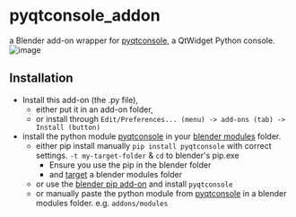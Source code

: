# pyqtconsole_addon
a Blender add-on wrapper for [pyqtconsole](https://github.com/pyqtconsole/pyqtconsole), a QtWidget Python console.
![image](https://user-images.githubusercontent.com/3758308/226176132-224c5290-4f54-42c9-945a-55eaa89fc6a6.png)


## Installation
- Install this add-on (the .py file), 
  - either put it in an add-on folder, 
  - or install through `Edit/Preferences... (menu) -> add-ons (tab) -> Install (button)`
- install the python module [pyqtconsole](https://pypi.org/project/pyqtconsole/) in your [blender modules](https://docs.blender.org/manual/en/latest/advanced/blender_directory_layout.html) folder. 
  - either pip install manually `pip install pyqtconsole` with correct settings. `-t my-target-folder` & `cd` to blender's pip.exe
    - Ensure you use the pip in the blender folder
    - and [target](https://pip.pypa.io/en/stable/cli/pip_install/#:~:text=%2Dt%2C-,%2D%2Dtarget,-%3Cdir%3E%23) a blender modules folder
  - or use the [blender pip add-on](https://github.com/amb/blender_pip) and install `pyqtconsole`
  - or manually paste the python module from [pyqtconsole](https://github.com/pyqtconsole/pyqtconsole) in a blender modules folder. e.g. `addons/modules`

